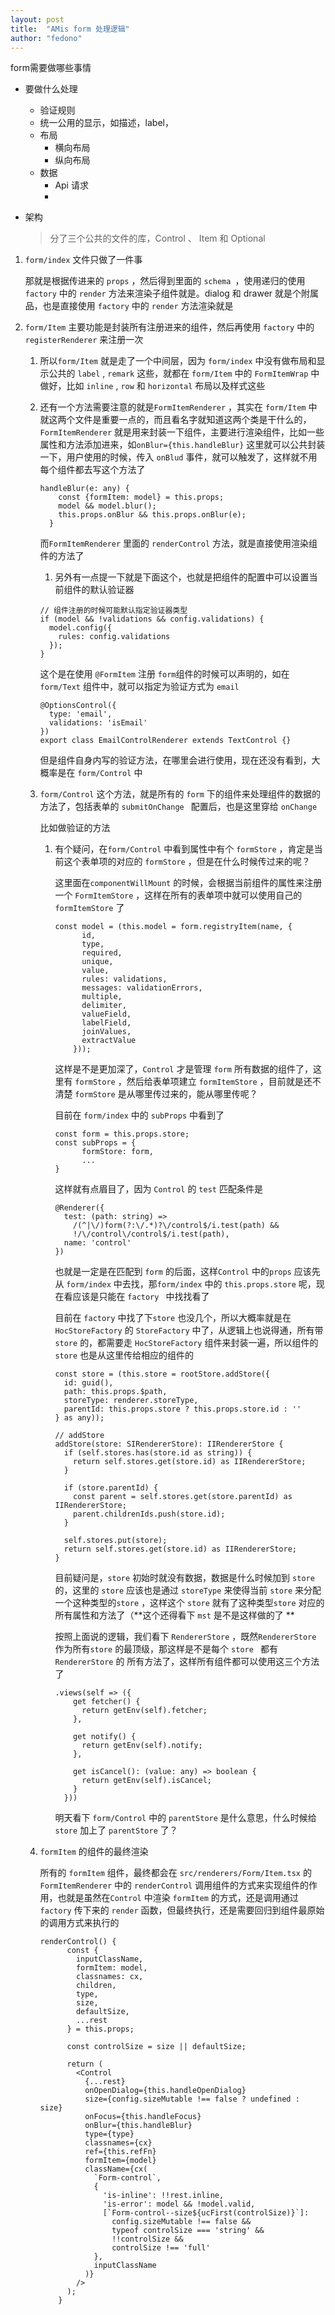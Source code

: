 ```yaml
---
layout: post
title:  "AMis form 处理逻辑"
author: "fedono"
---
```


form需要做哪些事情

- 要做什么处理
  - 验证规则
  - 统一公用的显示，如描述，label，
  - 布局
    - 横向布局
    - 纵向布局
  - 数据
    - Api 请求
    - 



- 架构

  > 分了三个公共的文件的库，Control 、 Item 和 Optional  

1. `form/index` 文件只做了一件事

   那就是根据传进来的 `props` ，然后得到里面的 `schema `，使用递归的使用 `factory` 中的 `render` 方法来渲染子组件就是。dialog 和 drawer 就是个附属品，也是直接使用 `factory` 中的 `render` 方法渲染就是

2. `form/Item` 主要功能是封装所有注册进来的组件，然后再使用 `factory` 中的`registerRenderer` 来注册一次

   1. 所以`form/Item` 就是走了一个中间层，因为 `form/index` 中没有做布局和显示公共的 `label` , `remark` 这些，就都在 `form/Item` 中的 `FormItemWrap` 中做好，比如 `inline` , `row` 和 `horizontal` 布局以及样式这些

   2. 还有一个方法需要注意的就是`FormItemRenderer` ，其实在 `form/Item` 中就这两个文件是重要一点的，而且看名字就知道这两个类是干什么的，`FormItemRenderer` 就是用来封装一下组件，主要进行渲染组件，比如一些属性和方法添加进来，如`onBlur={this.handleBlur}`  这里就可以公共封装一下，用户使用的时候，传入 `onBlud` 事件，就可以触发了，这样就不用每个组件都去写这个方法了

      ```react
      handleBlur(e: any) {
          const {formItem: model} = this.props;
          model && model.blur();
          this.props.onBlur && this.props.onBlur(e);
        }
      ```

      而`FormItemRenderer` 里面的 `renderControl` 方法，就是直接使用渲染组件的方法了

      1. 另外有一点提一下就是下面这个，也就是把组件的配置中可以设置当前组件的默认验证器

      ```react
      // 组件注册的时候可能默认指定验证器类型
      if (model && !validations && config.validations) {
        model.config({
          rules: config.validations
        });
      }
      ```

      这个是在使用 `@FormItem` 注册 `form`组件的时候可以声明的，如在 `form/Text` 组件中，就可以指定为验证方式为 `email`  

      ```react
      @OptionsControl({
        type: 'email',
        validations: 'isEmail'
      })
      export class EmailControlRenderer extends TextControl {}
      ```

      但是组件自身内写的验证方法，在哪里会进行使用，现在还没有看到，大概率是在 `form/Control` 中

   3. `form/Control` 这个方法，就是所有的 `form` 下的组件来处理组件的数据的方法了，包括表单的 `submitOnChange ` 配置后，也是这里穿给 `onChange` 

      比如做验证的方法 

      1. 有个疑问，在`form/Control` 中看到属性中有个 `formStore` ，肯定是当前这个表单项的对应的 `formStore` ，但是在什么时候传过来的呢？

         这里面在` componentWillMount ` 的时候，会根据当前组件的属性来注册一个 `FormItemStore` ，这样在所有的表单项中就可以使用自己的 `formItemStore` 了 

         ```react
         const model = (this.model = form.registryItem(name, {
               id,
               type,
               required,
               unique,
               value,
               rules: validations,
               messages: validationErrors,
               multiple,
               delimiter,
               valueField,
               labelField,
               joinValues,
               extractValue
             }));
         ```

         这样是不是更加深了，`Control` 才是管理 `form` 所有数据的组件了，这里有 `formStore` ，然后给表单项建立 `formItemStore` ，目前就是还不清楚 `formStore` 是从哪里传过来的，能从哪里传呢？

         目前在 `form/index` 中的 `subProps` 中看到了 

         ```
         const form = this.props.store;
         const subProps = {
               formStore: form,
               ...
         }      
         ```

         这样就有点眉目了，因为 `Control` 的 `test` 匹配条件是

         ```react
         @Renderer({
           test: (path: string) =>
             /(^|\/)form(?:\/.*)?\/control$/i.test(path) &&
             !/\/control\/control$/i.test(path),
           name: 'control'
         })
         ```

         也就是一定是在匹配到 `form` 的后面，这样`Control` 中的`props` 应该先从 `form/index` 中去找，那`form/index` 中的 `this.props.store` 呢，现在看应该是只能在 `factory ` 中找找看了

         目前在 `factory` 中找了下`store` 也没几个，所以大概率就是在 `HocStoreFactory`  的 `StoreFactory`  中了，从逻辑上也说得通，所有带 `store` 的，都需要走 `HocStoreFactory` 组件来封装一遍，所以组件的 `store` 也是从这里传给相应的组件的

         ```react
         const store = (this.store = rootStore.addStore({
           id: guid(),
           path: this.props.$path,
           storeType: renderer.storeType,
           parentId: this.props.store ? this.props.store.id : ''
         } as any));
         
         // addStore
         addStore(store: SIRendererStore): IIRendererStore {
           if (self.stores.has(store.id as string)) {
             return self.stores.get(store.id) as IIRendererStore;
           }
         
           if (store.parentId) {
             const parent = self.stores.get(store.parentId) as IIRendererStore;
             parent.childrenIds.push(store.id);
           }
         
           self.stores.put(store);
           return self.stores.get(store.id) as IIRendererStore;
         }
         ```

         目前疑问是，`store` 初始时就没有数据，数据是什么时候加到 `store` 的，这里的 `store` 应该也是通过 `storeType` 来使得当前 `store` 来分配一个这种类型的`store` ，这样这个 `store` 就有了这种类型`store` 对应的所有属性和方法了（**这个还得看下 `mst` 是不是这样做的了 **

         按照上面说的逻辑，我们看下 `RendererStore` ，既然`RendererStore` 作为所有`store` 的最顶级，那这样是不是每个 `store ` 都有 `RendererStore` 的 所有方法了，这样所有组件都可以使用这三个方法了

         ```react
         .views(self => ({
             get fetcher() {
               return getEnv(self).fetcher;
             },
         
             get notify() {
               return getEnv(self).notify;
             },
         
             get isCancel(): (value: any) => boolean {
               return getEnv(self).isCancel;
             }
           }))
         ```

         明天看下 `form/Control` 中的 `parentStore` 是什么意思，什么时候给 `store` 加上了 `parentStore` 了？

   4. `formItem` 的组件的最终渲染
   
      所有的 `formItem` 组件，最终都会在 `src/renderers/Form/Item.tsx`  的 `FormItemRenderer`  中的 `renderControl`  调用组件的方式来实现组件的作用，也就是虽然在`Control` 中渲染 `formItem`  的方式，还是调用通过 `factory` 传下来的 `render` 函数，但最终执行，还是需要回归到组件最原始的调用方式来执行的
   
      ```react
      renderControl() {
            const {
              inputClassName,
              formItem: model,
              classnames: cx,
              children,
              type,
              size,
              defaultSize,
              ...rest
            } = this.props;
      
            const controlSize = size || defaultSize;
      
            return (
              <Control
                {...rest}
                onOpenDialog={this.handleOpenDialog}
                size={config.sizeMutable !== false ? undefined : size}
                onFocus={this.handleFocus}
                onBlur={this.handleBlur}
                type={type}
                classnames={cx}
                ref={this.refFn}
                formItem={model}
                className={cx(
                  `Form-control`,
                  {
                    'is-inline': !!rest.inline,
                    'is-error': model && !model.valid,
                    [`Form-control--size${ucFirst(controlSize)}`]:
                      config.sizeMutable !== false &&
                      typeof controlSize === 'string' &&
                      !!controlSize &&
                      controlSize !== 'full'
                  },
                  inputClassName
                )}
              />
            );
          }
      ```
   
      